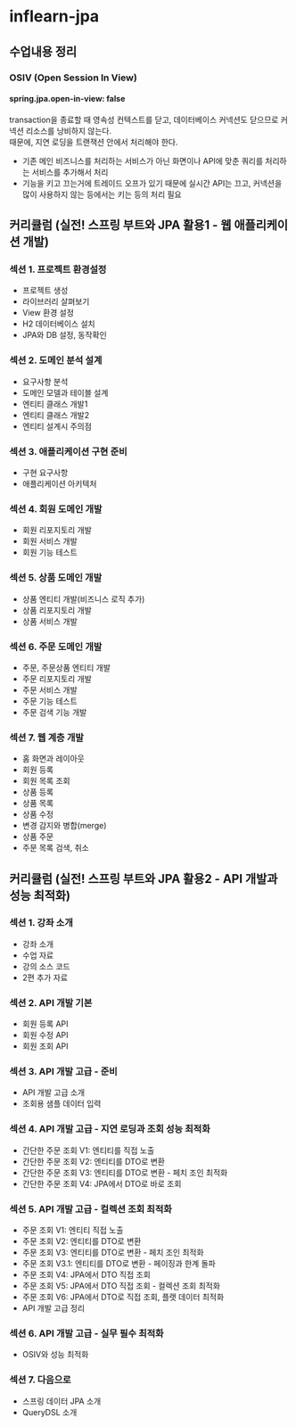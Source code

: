 # inflearn-jpa
## 수업내용 정리
### OSIV (Open Session In View)
#### spring.jpa.open-in-view: false
transaction을 종료할 때 영속성 컨텍스트를 닫고, 데이터베이스 커넥션도 닫으므로 커넥션 리소스를 낭비하지 않는다.\
때문에, 지연 로딩을 트랜잭션 안에서 처리해야 한다.
- 기존 메인 비즈니스를 처리하는 서비스가 아닌 화면이나 API에 맞춘 쿼리를 처리하는 서비스를 추가해서 처리
- 기능을 키고 끄는거에 트레이드 오프가 있기 때문에 실시간 API는 끄고, 커넥션을 많이 사용하지 않는 등에서는 키는 등의 처리 필요

## 커리큘럼 (실전! 스프링 부트와 JPA 활용1 - 웹 애플리케이션 개발)
### 섹션 1. 프로젝트 환경설정
- 프로젝트 생성
- 라이브러리 살펴보기
- View 환경 설정
- H2 데이터베이스 설치
- JPA와 DB 설정, 동작확인

### 섹션 2. 도메인 분석 설계
- 요구사항 분석
- 도메인 모델과 테이블 설계
- 엔티티 클래스 개발1
- 엔티티 클래스 개발2
- 엔티티 설계시 주의점

### 섹션 3. 애플리케이션 구현 준비
- 구현 요구사항
- 애플리케이션 아키텍처

### 섹션 4. 회원 도메인 개발
- 회원 리포지토리 개발
- 회원 서비스 개발
- 회원 기능 테스트
### 섹션 5. 상품 도메인 개발
- 상품 엔티티 개발(비즈니스 로직 추가)
- 상품 리포지토리 개발
- 상품 서비스 개발

### 섹션 6. 주문 도메인 개발
- 주문, 주문상품 엔티티 개발
- 주문 리포지토리 개발
- 주문 서비스 개발
- 주문 기능 테스트
- 주문 검색 기능 개발

### 섹션 7. 웹 계층 개발
- 홈 화면과 레이아웃
- 회원 등록
- 회원 목록 조회 
- 상품 등록 
- 상품 목록
- 상품 수정
- 변경 감지와 병합(merge)
- 상품 주문
- 주문 목록 검색, 취소


## 커리큘럼 (실전! 스프링 부트와 JPA 활용2 - API 개발과 성능 최적화)
### 섹션 1. 강좌 소개
- 강좌 소개
- 수업 자료
- 강의 소스 코드
- 2편 추가 자료

### 섹션 2. API 개발 기본
- 회원 등록 API
- 회원 수정 API
- 회원 조회 API

### 섹션 3. API 개발 고급 - 준비
- API 개발 고급 소개
- 조회용 샘플 데이터 입력

### 섹션 4. API 개발 고급 - 지연 로딩과 조회 성능 최적화
- 간단한 주문 조회 V1: 엔티티를 직접 노출
- 간단한 주문 조회 V2: 엔티티를 DTO로 변환
- 간단한 주문 조회 V3: 엔티티를 DTO로 변환 - 페치 조인 최적화
- 간단한 주문 조회 V4: JPA에서 DTO로 바로 조회

### 섹션 5. API 개발 고급 - 컬렉션 조회 최적화
- 주문 조회 V1: 엔티티 직접 노출
- 주문 조회 V2: 엔티티를 DTO로 변환
- 주문 조회 V3: 엔티티를 DTO로 변환 - 페치 조인 최적화
- 주문 조회 V3.1: 엔티티를 DTO로 변환 - 페이징과 한계 돌파
- 주문 조회 V4: JPA에서 DTO 직접 조회
- 주문 조회 V5: JPA에서 DTO 직접 조회 - 컬렉션 조회 최적화
- 주문 조회 V6: JPA에서 DTO로 직접 조회, 플랫 데이터 최적화
- API 개발 고급 정리

### 섹션 6. API 개발 고급 - 실무 필수 최적화
- OSIV와 성능 최적화

### 섹션 7. 다음으로
- 스프링 데이터 JPA 소개
- QueryDSL 소개
